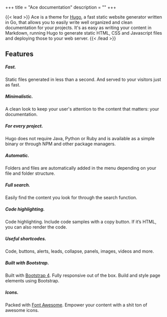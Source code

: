 +++
title = "Ace documentation"
description = ""
+++

{{< lead >}}
Ace is a theme for <a href="https://gohugo.io" target="_blank">Hugo</a>, a fast static website generator written in Go, that allows you to easily write well organized and clean documentation for your projects. It's as easy as writing your content in Markdown, running Hugo to generate static HTML, CSS and Javascript files and deploying those to your web server.
{{< /lead >}}


## Features
<div class="row py-3 mb-5">
	<div class="col-md-4">
		<div class="card flex-row border-0">
			<div class="mt-3">
				<span class="fas fa-tachometer-alt fa-2x text-primary"></span>
			</div>
			<div class="card-body pl-2">
				<h5 class="card-title">
					Fast.
				</h5>
				<p class="card-text text-muted">
					Static files generated in less than a second. And served to your visitors just as fast.
				</p>
			</div>
		</div>
	</div>
	<div class="col-md-4">
		<div class="card flex-row border-0">
			<div class="mt-3">
				<span class="fas fa-paint-brush fa-2x text-primary"></span>
			</div>
			<div class="card-body pl-2">
				<h5 class="card-title">
					Minimalistic.
				</h5>
				<p class="card-text text-muted">
					A clean look to keep your user's attention to the content that matters: your documentation.
				</p>
			</div>
		</div>
	</div>
	<div class="col-md-4">
		<div class="card flex-row border-0">
			<div class="mt-3">
				<span class="fas fa-project-diagram fa-2x text-primary"></span>
			</div>
			<div class="card-body pl-2">
				<h5 class="card-title">
					For every project.
				</h5>
				<p class="card-text text-muted">
					Hugo does not require Java, Python or Ruby and is available as a simple binary or through NPM and other package managers.
				</p>
			</div>
		</div>
	</div>
	<div class="col-md-4">
		<div class="card flex-row border-0">
			<div class="mt-3">
				<span class="fas fa-cogs fa-2x text-primary"></span>
			</div>
			<div class="card-body pl-2">
				<h5 class="card-title">
					Automatic.
				</h5>
				<p class="card-text text-muted">
					Folders and files are automatically added in the menu depending on your file and folder structure.
				</p>
			</div>
		</div>
	</div>
	<div class="col-md-4">
		<div class="card flex-row border-0">
			<div class="mt-3">
				<span class="fas fa-search fa-2x text-primary"></span>
			</div>
			<div class="card-body pl-2">
				<h5 class="card-title">
					Full search.
				</h5>
				<p class="card-text text-muted">
					Easily find the content you look for through the search function.
				</p>
			</div>
		</div>
	</div>
	<div class="col-md-4">
		<div class="card flex-row border-0">
			<div class="mt-3">
				<span class="fas fa-code fa-2x text-primary"></span>
			</div>
			<div class="card-body pl-2">
				<h5 class="card-title">
					Code highlighting.
				</h5>
				<p class="card-text text-muted">
					Code highlighting. Include code samples with a copy button. If it’s HTML, you can also render the code.
				</p>
			</div>
		</div>
	</div>
	<div class="col-md-4">
		<div class="card flex-row border-0">
			<div class="mt-3">
				<span class="fas fa-file-code fa-2x text-primary"></span>
			</div>
			<div class="card-body pl-2">
				<h5 class="card-title">
					Useful shortcodes.
				</h5>
				<p class="card-text text-muted">
					Code, buttons, alerts, leads, collapse, panels, images, videos and more.
				</p>
			</div>
		</div>
	</div>
	<div class="col-md-4">
		<div class="card flex-row border-0">
			<div class="mt-3">
				<span class="fas fa-mobile-alt fa-2x text-primary"></span>
			</div>
			<div class="card-body pl-2">
				<h5 class="card-title">
					Built with Bootstrap.
				</h5>
				<p class="card-text text-muted">
					Built with <a href="https://getbootstrap.com" target="_blank">Bootstrap 4</a>. Fully responsive out of the box. Build and style page elements using Bootstrap.
				</p>
			</div>
		</div>
	</div>
	<div class="col-md-4">
		<div class="card flex-row border-0">
			<div class="mt-3">
				<span class="fab fa-font-awesome-flag fa-2x text-primary"></span>
			</div>
			<div class="card-body pl-2">
				<h5 class="card-title">
					Icons.
				</h5>
				<p class="card-text text-muted">
					Packed with <a href="https://fontawesome.com/" target="_blank">Font Awesome</a>. Empower your content with a shit ton of awesome icons.
				</p>
			</div>
		</div>
	</div>
</div>

